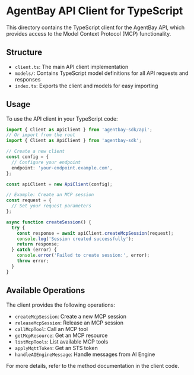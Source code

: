 # AgentBay API Client for TypeScript

This directory contains the TypeScript client for the AgentBay API, which provides access to the Model Context Protocol (MCP) functionality.

## Structure

- `client.ts`: The main API client implementation
- `models/`: Contains TypeScript model definitions for all API requests and responses
- `index.ts`: Exports the client and models for easy importing

## Usage

To use the API client in your TypeScript code:

```typescript
import { Client as ApiClient } from 'agentbay-sdk/api';
// Or import from the root
import { Client as ApiClient } from 'agentbay-sdk';

// Create a new client
const config = {
  // Configure your endpoint
  endpoint: 'your-endpoint.example.com',
};

const apiClient = new ApiClient(config);

// Example: Create an MCP session
const request = {
  // Set your request parameters
};

async function createSession() {
  try {
    const response = await apiClient.createMcpSession(request);
    console.log('Session created successfully');
    return response;
  } catch (error) {
    console.error('Failed to create session:', error);
    throw error;
  }
}
```

## Available Operations

The client provides the following operations:

- `createMcpSession`: Create a new MCP session
- `releaseMcpSession`: Release an MCP session
- `callMcpTool`: Call an MCP tool
- `getMcpResource`: Get an MCP resource
- `listMcpTools`: List available MCP tools
- `applyMqttToken`: Get an STS token
- `handleAIEngineMessage`: Handle messages from AI Engine

For more details, refer to the method documentation in the client code.
